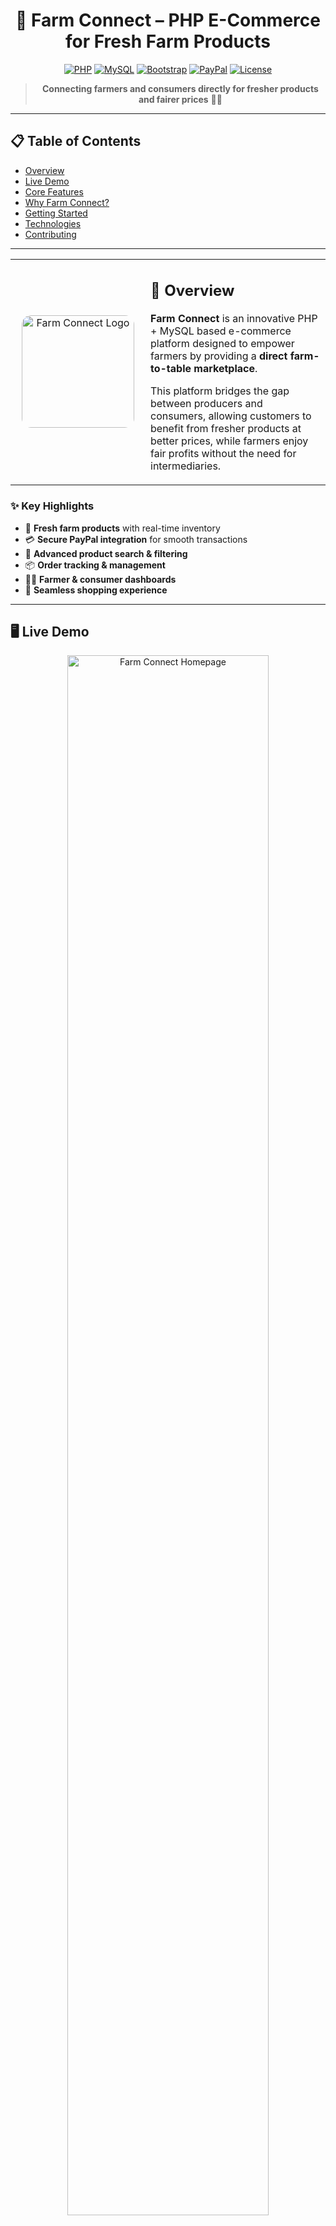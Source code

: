 <div align="center">

# 🌾 Farm Connect – PHP E-Commerce for Fresh Farm Products

[![PHP](https://img.shields.io/badge/PHP-8.2-777BB4.svg)](https://www.php.net/)
[![MySQL](https://img.shields.io/badge/MySQL-8.0-4479A1.svg)](https://www.mysql.com/)
[![Bootstrap](https://img.shields.io/badge/Bootstrap-4.6-7952B3.svg)](https://getbootstrap.com/)
[![PayPal](https://img.shields.io/badge/PayPal-API-003087.svg)](https://developer.paypal.com/)
[![License](https://img.shields.io/badge/License-MIT-green.svg)](LICENSE)

> **Connecting farmers and consumers directly for fresher products and fairer prices** 🛒🌱

</div>

---

## 📋 Table of Contents
- [Overview](#-overview)  
- [Live Demo](#-live-demo)  
- [Core Features](#-core-features)  
- [Why Farm Connect?](#-why-farm-connect)  
- [Getting Started](#-getting-started)  
- [Technologies](#-technologies)  
- [Contributing](#-contributing)

---

<table>
  <tr>
    <td valign="middle" width="200" align="center">
      <img src="assets/img/logo/avatar-alt.png" alt="Farm Connect Logo" width="180" style="border-radius: 15px;"/>
    </td>
    <td valign="top">
      <h2>🎯 Overview</h2>
      <p><strong>Farm Connect</strong> is an innovative PHP + MySQL based e-commerce platform designed to empower farmers by providing a <strong>direct farm-to-table marketplace</strong>.</p>
      <p>This platform bridges the gap between producers and consumers, allowing customers to benefit from fresher products at better prices, while farmers enjoy fair profits without the need for intermediaries.</p>
    </td>
  </tr>
</table>

### ✨ Key Highlights
- 🌾 **Fresh farm products** with real-time inventory  
- 💳 **Secure PayPal integration** for smooth transactions  
- 🔎 **Advanced product search & filtering**  
- 📦 **Order tracking & management**  
- 👩‍🌾 **Farmer & consumer dashboards**  
- 🛒 **Seamless shopping experience**  

---

## 🖥️ Live Demo  

<div align="center">
  <img src="assets\img\home.png" alt="Farm Connect Homepage" width="80%"/>
  <br/>
  <sub><strong>🏠 Homepage:</strong> Fresh farm products with intuitive navigation.</sub>
  <br/><br/>
  <img src="assets\img\most wanted.png" alt="Popular Products" width="80%"/>
  <br/>
  <sub><strong>🥦 Popular Products:</strong> Showcase of most-wanted farm items.</sub>
  <br/><br/>
  <img src="assets\img\cart.png" alt="Shopping Cart" width="80%"/>
  <br/>
  <sub><strong>🛒 Shopping Cart:</strong> Easy quantity management and order summary.</sub>
  <br/><br/>
  <img src="assets/img/checkout.png" alt="Checkout" width="80%"/>
  <br/>
  <sub><strong>💳 Checkout:</strong> Simple and clean checkout form.</sub>
  <br/><br/>
  <img src="assets/img/paypal.png" alt="PayPal Payment" width="80%"/>
  <br/>
  <sub><strong>💸 PayPal Payment:</strong> Secure and seamless payment with the PayPal API.</sub>
</div>

---

## 🚀 Core Features  

### 🛍️ **Shopping Experience**
- Real-time product availability  
- Easy cart management & checkout  
- Popular product highlights  

### 👨‍🌾 **Farmer Dashboard**
- Manage product listings  
- Track sales and earnings  
- Update inventory seamlessly  

### 👩‍💻 **Consumer Dashboard**
- Track order status  
- Manage profile & preferences  
- View order history  

### 🔐 **Payment System**
- Secure PayPal API integration  
- Instant order confirmation  
- Transparent transaction logs  

---

## 🌱 Why Farm Connect?  

<div align="center">

Traditional markets rely on **intermediaries**, which often:  

❌ Increase costs for consumers  
⚠️ Reduce profits for farmers  

**Farm Connect eliminates these middlemen** by enabling direct producer-to-consumer trade.  

✅ Fresher products  
✅ Fairer prices  
✅ More sustainable ecosystem  

</div>

---

## 🛠️ Getting Started  

### 📋 Prerequisites
- **PHP 8.2+**  
- **MySQL 8.0+**  
- **XAMPP / WAMP / LAMP** stack  
- **Composer** (for dependency management)  

### ⚡ Quick Setup

1.  **Clone the repository**
    ```bash
    git clone <your-repo-url>
    cd farm-connect
    ```

2.  **Import the database**
    - Open phpMyAdmin.
    - Create a new database named `farm_connect`.
    - Import the `farm_connect.sql` file into the new database.

3.  **Configure the environment**
    - Update `config/config.php` with your database and PayPal API credentials.

4.  **Run the application**
    - Start Apache & MySQL (via XAMPP/WAMP/LAMP).
    - Visit: `http://localhost/farmconnect` in your browser.

---

## 🛡️ Technologies

| Technology      | Purpose                         |
| --------------- | ------------------------------- |
| **PHP 8.2**       | Backend logic & server-side scripting |
| **MySQL 8.0**     | Relational database management  |
| **Bootstrap 4.6** | Responsive UI framework         |
| **JavaScript/jQuery** | Interactivity & client-side features |
| **PayPal API**    | Secure payment integration      |

---

## 📜 License & Acknowledgements

This project is licensed under the MIT License - see the [LICENSE](LICENSE) file for details.

A significant portion of the user interface and base structure was inspired by the work of **Teguh Rianto**, whose original project is also licensed under the MIT License.

`Copyright (c) 2018 Teguh Rianto`

---

<div align="center">
<strong>🌾 Fresh • Fair • Direct</strong>
<br/>
<em>Built with ❤️ using PHP, MySQL & modern web technologies</em>
</div>